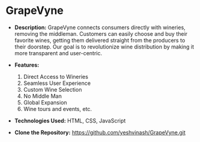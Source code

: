 # GrapeVyne
- **Description:**
GrapeVyne connects consumers directly with wineries, removing the middleman. Customers can easily choose and buy their favorite wines, getting them delivered straight from the producers to their doorstep. Our goal is to revolutionize wine distribution by making it more transparent and user-centric.

- **Features:**
  1. Direct Access to Wineries
  2. Seamless User Experience
  3. Custom Wine Selection
  4. No Middle Man
  5. Global Expansion
  6. Wine tours and events, etc.

 - **Technologies Used:**
   HTML, CSS, JavaScript

- **Clone the Repository:**
  https://github.com/yeshvinash/GrapeVyne.git
